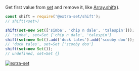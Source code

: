 Get first value from [set] and remove it, like [Array.shift()].

```javascript
const shift = require('@extra-set/shift');
// shift(<set>)

shift(set=new Set(['simba', 'chip n dale', 'talespin']));
// 'simba', set=Set {'chip n dale', 'talespin'}
shift(set=new Set().add('duck tales').add('scooby doo'));
// 'duck tales', set=Set {'scooby doo'}
shift(set=new Set());
// undefined, set=Set {}
```


[![extra-set](https://i.imgur.com/MCb8pjO.jpg)](https://www.npmjs.com/package/extra-set)

[set]: https://developer.mozilla.org/en-US/docs/Web/JavaScript/Reference/Global_Objects/Set
[Array.shift()]: https://developer.mozilla.org/en-US/docs/Web/JavaScript/Reference/Global_Objects/Array/shift
